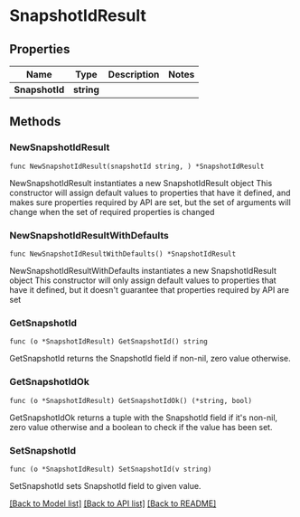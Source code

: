 # SnapshotIdResult

## Properties

Name | Type | Description | Notes
------------ | ------------- | ------------- | -------------
**SnapshotId** | **string** |  | 

## Methods

### NewSnapshotIdResult

`func NewSnapshotIdResult(snapshotId string, ) *SnapshotIdResult`

NewSnapshotIdResult instantiates a new SnapshotIdResult object
This constructor will assign default values to properties that have it defined,
and makes sure properties required by API are set, but the set of arguments
will change when the set of required properties is changed

### NewSnapshotIdResultWithDefaults

`func NewSnapshotIdResultWithDefaults() *SnapshotIdResult`

NewSnapshotIdResultWithDefaults instantiates a new SnapshotIdResult object
This constructor will only assign default values to properties that have it defined,
but it doesn't guarantee that properties required by API are set

### GetSnapshotId

`func (o *SnapshotIdResult) GetSnapshotId() string`

GetSnapshotId returns the SnapshotId field if non-nil, zero value otherwise.

### GetSnapshotIdOk

`func (o *SnapshotIdResult) GetSnapshotIdOk() (*string, bool)`

GetSnapshotIdOk returns a tuple with the SnapshotId field if it's non-nil, zero value otherwise
and a boolean to check if the value has been set.

### SetSnapshotId

`func (o *SnapshotIdResult) SetSnapshotId(v string)`

SetSnapshotId sets SnapshotId field to given value.



[[Back to Model list]](../README.md#documentation-for-models) [[Back to API list]](../README.md#documentation-for-api-endpoints) [[Back to README]](../README.md)


